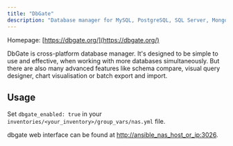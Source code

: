 ```yaml
---
title: "DbGate"
description: "Database manager for MySQL, PostgreSQL, SQL Server, MongoDB, SQLite and others"
---
```


Homepage: [https://dbgate.org/](https://dbgate.org/)

DbGate is cross-platform database manager. It's designed to be simple to use and effective, when working with more databases simultaneously. But there are also many advanced features like schema compare, visual query designer, chart visualisation or batch export and import.

## Usage

Set `dbgate_enabled: true` in your `inventories/<your_inventory>/group_vars/nas.yml` file.

dbgate web interface can be found at [http://ansible_nas_host_or_ip:3026](http://ansible_nas_host_or_ip:3026).
